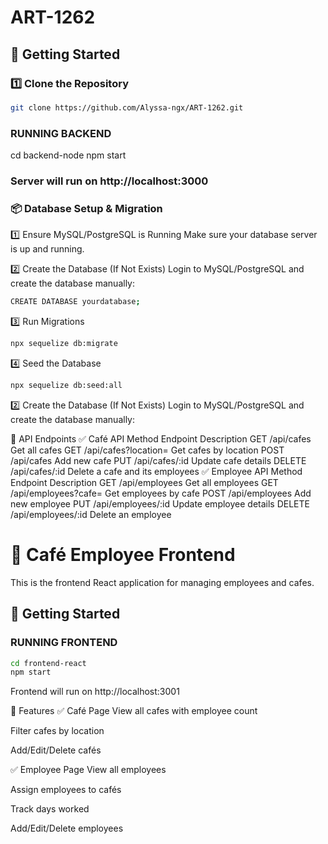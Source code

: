 ﻿# ART-1262

## 🚀 Getting Started

### 1️⃣ **Clone the Repository**
```bash
git clone https://github.com/Alyssa-ngx/ART-1262.git
```

### **RUNNING BACKEND**
cd backend-node
npm start

### Server will run on http://localhost:3000

### 📦 Database Setup & Migration
1️⃣ Ensure MySQL/PostgreSQL is Running
Make sure your database server is up and running.

2️⃣ Create the Database (If Not Exists)
Login to MySQL/PostgreSQL and create the database manually:
```bash
CREATE DATABASE yourdatabase;
```

3️⃣ Run Migrations
```bash
npx sequelize db:migrate
```

4️⃣ Seed the Database
```bash
npx sequelize db:seed:all
```

2️⃣ Create the Database (If Not Exists)
Login to MySQL/PostgreSQL and create the database manually:

📌 API Endpoints
✅ Café API
Method	Endpoint	Description
GET	/api/cafes	Get all cafes
GET	/api/cafes?location=<location>	Get cafes by location
POST	/api/cafes	Add new cafe
PUT	/api/cafes/:id	Update cafe details
DELETE	/api/cafes/:id	Delete a cafe and its employees
✅ Employee API
Method	Endpoint	Description
GET	/api/employees	Get all employees
GET	/api/employees?cafe=<cafe>	Get employees by cafe
POST	/api/employees	Add new employee
PUT	/api/employees/:id	Update employee details
DELETE	/api/employees/:id	Delete an employee


# 🎨 Café Employee Frontend

This is the frontend React application for managing employees and cafes.

## 🚀 Getting Started
### **RUNNING FRONTEND**
```bash
cd frontend-react
npm start
```
Frontend will run on http://localhost:3001

📌 Features
✅ Café Page
View all cafes with employee count

Filter cafes by location

Add/Edit/Delete cafés

✅ Employee Page
View all employees

Assign employees to cafés

Track days worked

Add/Edit/Delete employees
